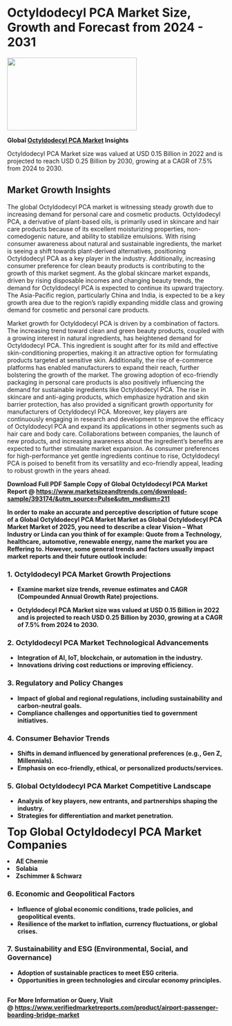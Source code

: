 <H1>Octyldodecyl PCA Market Size, Growth and Forecast from 2024 - 2031</H1><img class="aligncenter size-medium wp-image-584254" src="https://thirdeyenews.in/wp-content/uploads/2024/09/Global-Market-Research-300x168.jpeg" alt="" width="300" height="168" /><p><strong>Global&nbsp;<a href="https://www.marketsizeandtrends.com/download-sample/393174/&amp;utm_source=Pulse&amp;utm_medium=211">Octyldodecyl PCA Market</a> Insights</strong></p><p>Octyldodecyl PCA Market size was valued at USD 0.15 Billion in 2022 and is projected to reach USD 0.25 Billion by 2030, growing at a CAGR of 7.5% from 2024 to 2030.</p><p><h2>Market Growth Insights</h2> <p>The global Octyldodecyl PCA market is witnessing steady growth due to increasing demand for personal care and cosmetic products. Octyldodecyl PCA, a derivative of plant-based oils, is primarily used in skincare and hair care products because of its excellent moisturizing properties, non-comedogenic nature, and ability to stabilize emulsions. With rising consumer awareness about natural and sustainable ingredients, the market is seeing a shift towards plant-derived alternatives, positioning Octyldodecyl PCA as a key player in the industry. Additionally, increasing consumer preference for clean beauty products is contributing to the growth of this market segment. As the global skincare market expands, driven by rising disposable incomes and changing beauty trends, the demand for Octyldodecyl PCA is expected to continue its upward trajectory. The Asia-Pacific region, particularly China and India, is expected to be a key growth area due to the region’s rapidly expanding middle class and growing demand for cosmetic and personal care products.</p> <p><strong></strong></p> <p>Market growth for Octyldodecyl PCA is driven by a combination of factors. The increasing trend toward clean and green beauty products, coupled with a growing interest in natural ingredients, has heightened demand for Octyldodecyl PCA. This ingredient is sought after for its mild and effective skin-conditioning properties, making it an attractive option for formulating products targeted at sensitive skin. Additionally, the rise of e-commerce platforms has enabled manufacturers to expand their reach, further bolstering the growth of the market. The growing adoption of eco-friendly packaging in personal care products is also positively influencing the demand for sustainable ingredients like Octyldodecyl PCA. The rise in skincare and anti-aging products, which emphasize hydration and skin barrier protection, has also provided a significant growth opportunity for manufacturers of Octyldodecyl PCA. Moreover, key players are continuously engaging in research and development to improve the efficacy of Octyldodecyl PCA and expand its applications in other segments such as hair care and body care. Collaborations between companies, the launch of new products, and increasing awareness about the ingredient’s benefits are expected to further stimulate market expansion. As consumer preferences for high-performance yet gentle ingredients continue to rise, Octyldodecyl PCA is poised to benefit from its versatility and eco-friendly appeal, leading to robust growth in the years ahead.</p> <p><strong></p><p><span class=""><strong>Download Full PDF Sample Copy of Global Octyldodecyl PCA Market Report</strong> @ <a href="https://www.marketsizeandtrends.com/download-sample/393174/&amp;utm_source=Pulse&amp;utm_medium=211" target="_blank">https://www.marketsizeandtrends.com/download-sample/393174/&amp;utm_source=Pulse&amp;utm_medium=211</a></span></p><p>In order to make an accurate and perceptive description of future scope of a Global&nbsp;Octyldodecyl PCA Market Market as Global&nbsp;Octyldodecyl PCA Market Market of 2025, you need to describe a clear Vision &ndash; What Industry or Linda can you think of for example: Quote from a Technology, healthcare, automotive, renewable energy, name the market you are Reffering to. However, some general trends and factors usually impact market reports and their future outlook include:</p><h3>1.&nbsp;<strong>Octyldodecyl PCA Market Growth Projections</strong></h3><ul><li>Examine market size trends, revenue estimates and CAGR (Compounded Annual Growth Rate) projections.</li><li><p>Octyldodecyl PCA Market size was valued at USD 0.15 Billion in 2022 and is projected to reach USD 0.25 Billion by 2030, growing at a CAGR of 7.5% from 2024 to 2030.</p></li></ul><h3>2.&nbsp;<strong>Octyldodecyl PCA Market Technological Advancements</strong></h3><ul><li>Integration of AI, IoT, blockchain, or automation in the industry.</li><li>Innovations driving cost reductions or improving efficiency.</li></ul><h3>3.&nbsp;<strong>Regulatory and Policy Changes</strong></h3><ul><li>Impact of global and regional regulations, including sustainability and carbon-neutral goals.</li><li>Compliance challenges and opportunities tied to government initiatives.</li></ul><h3>4.&nbsp;<strong>Consumer Behavior Trends</strong></h3><ul><li>Shifts in demand influenced by generational preferences (e.g., Gen Z, Millennials).</li><li>Emphasis on eco-friendly, ethical, or personalized products/services.</li></ul><h3>5.&nbsp;<strong>Global Octyldodecyl PCA Market Competitive Landscape</strong></h3><ul><li>Analysis of key players, new entrants, and partnerships shaping the industry.</li><li>Strategies for differentiation and market penetration.</li></ul><p data-pm-slice="1 1 []"><span style="color: inherit; font-family: inherit; font-size: 25px;">Top Global Octyldodecyl PCA Market Companies</span></p><div class="" data-test-id=""><p><li>AE Chemie</li><li> Solabia</li><li> Zschimmer & Schwarz</li></p></div><h3>6.&nbsp;<strong>Economic and Geopolitical Factors</strong></h3><ul><li>Influence of global economic conditions, trade policies, and geopolitical events.</li><li>Resilience of the market to inflation, currency fluctuations, or global crises.</li></ul><h3>7.&nbsp;<strong>Sustainability and ESG (Environmental, Social, and Governance)</strong></h3><ul><li>Adoption of sustainable practices to meet ESG criteria.</li><li>Opportunities in green technologies and circular economy principles.</li></ul><h2><strong style="font-size: 14px;">For More Information or Query, Visit @&nbsp;</strong><a style="background-color: #ffffff; font-size: 14px;" href="https://www.marketsizeandtrends.com/report/octyldodecyl-pca-market/" target="_blank">https://www.verifiedmarketreports.com/product/airport-passenger-boarding-bridge-market</a></h2>
